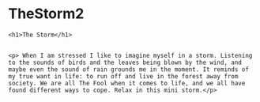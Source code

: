 # TheStorm2
<!doctype html>
<html lang="en">
<head>
<meta charset="UTF-8">
<title>The Storm.html</title>
</head> 
<body>

	
	<h1>The Storm</h1>
	
	
	<p>	When I am stressed I like to imagine myself in a storm. Listening to the sounds of birds and the leaves being blown by the wind, and maybe even the sound of rain grounds me in the moment. It reminds of my true want in life: to run off and live in the forest away from society. We are all The Fool when it comes to life, and we all have found different ways to cope. Relax in this mini storm.</p>
	
	
</body>
</html>
